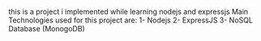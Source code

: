 this is a project i implemented while learning nodejs and expressjs
Main Technologies used for this project are:
1- Nodejs
2- ExpressJS
3- NoSQL Database (MonogoDB)
